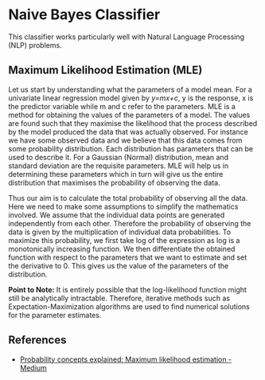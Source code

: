 # Naive Bayes Classifier

This classifier works particularly well with Natural Language Processing (NLP) problems.

## Maximum Likelihood Estimation (MLE)
Let us start by understanding what the parameters of a model mean. For a univariate linear regression model given by *y=mx+c*, y is the response, x is the predictor variable while m and c refer to the parameters. MLE is a method for obtaining the values of the parameters of a model. The values are found such that they maximise the likelihood that the process described by the model produced the data that was actually observed. For instance we have some observed data and we believe that this data comes from some probability distribution. Each distribution has parameters that can be used to describe it. For a Gaussian (Normal) distribution, mean and standard deviation are the requisite parameters. MLE will help us in determining these parameters which in turn will give us the entire distribution that maximises the probability of observing the data. 

Thus our aim is to calculate the total probability of observing all the data. Here we need to make some assumptions to simplify the mathematics involved. We assume that the individual data points are generated independently from each other. Therefore the probability of observing the data is given by the multiplication of individual data probabilities. To maximize this probability, we first take log of the expression as log is a monotonically increasing function. We then differentiate the obtained function with respect to the parameters that we want to estimate and set the derivative to 0. This gives us the value of the parameters of the distribution.

**Point to Note:**
It is entirely possible that the log-likelihood function might still be analytically intractable. Therefore, iterative methods such as Expectation-Maximization algorithms are used to find numerical solutions for the parameter estimates. 


## References
* [Probability concepts explained: Maximum likelihood estimation - Medium](https://towardsdatascience.com/probability-concepts-explained-maximum-likelihood-estimation-c7b4342fdbb1)
